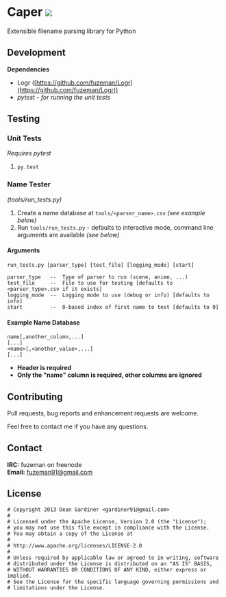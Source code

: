 # Caper [![](https://travis-ci.org/fuzeman/Caper.png?branch=master)](https://travis-ci.org/fuzeman/Caper)
Extensible filename parsing library for Python

## Development

**Dependencies**

 - Logr ([https://github.com/fuzeman/Logr](https://github.com/fuzeman/Logr))
 - *pytest - for running the unit tests*

## Testing

### Unit Tests
*Requires pytest*

1. `py.test`

### Name Tester
*(tools/run_tests.py)*

1. Create a name database at `tools/<parser_name>.csv` *(see example below)*
2. Run `tools/run_tests.py` - defaults to interactive mode, command line arguments are available *(see below)*

#### Arguments

    run_tests.py [parser_type] [test_file] [logging_mode] [start]
    
    parser_type   --  Type of parser to run (scene, anime, ...)
    test_file     --  File to use for testing [defaults to <parser_type>.csv if it exists]
    logging_mode  --  Logging mode to use (debug or info) [defaults to info]
    start         --  0-based index of first name to test [defaults to 0]

#### Example Name Database

    name[,another_column,...]
    [...]
    <name>[,<another_value>,...]
    [...]

 - **Header is required**
 - **Only the "name" column is required, other columns are ignored**

## Contributing

Pull requests, bug reports and enhancement requests are welcome.

Feel free to contact me if you have any questions.

## Contact

**IRC:** fuzeman on freenode  
**Email:** fuzeman91@gmail.com

## License

    # Copyright 2013 Dean Gardiner <gardiner91@gmail.com>
    #
    # Licensed under the Apache License, Version 2.0 (the "License");
    # you may not use this file except in compliance with the License.
    # You may obtain a copy of the License at
    #
    # http://www.apache.org/licenses/LICENSE-2.0
    #
    # Unless required by applicable law or agreed to in writing, software
    # distributed under the License is distributed on an "AS IS" BASIS,
    # WITHOUT WARRANTIES OR CONDITIONS OF ANY KIND, either express or implied.
    # See the License for the specific language governing permissions and
    # limitations under the License.
